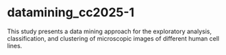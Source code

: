 # datamining_cc2025-1
This study presents a data mining approach for the exploratory analysis, classification, and clustering of microscopic images of different human cell lines.
